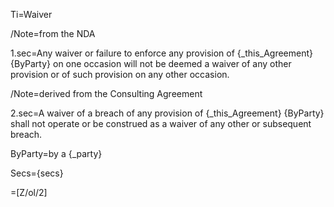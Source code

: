 Ti=Waiver

/Note=from the NDA

1.sec=Any waiver or failure to enforce any provision of {_this_Agreement} {ByParty} on one occasion will not be deemed a waiver of any other provision or of such provision on any other occasion.

/Note=derived from the Consulting Agreement

2.sec=A waiver of a breach of any provision of {_this_Agreement} {ByParty} shall not operate or be construed as a waiver of any other or subsequent breach.

ByParty=by a {_party}

Secs={secs}

=[Z/ol/2]
